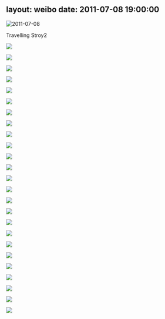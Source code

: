 layout: weibo
date: 2011-07-08 19:00:00
---
<meta name="referrer" content="no-referrer" />

<img src="/images/favicon.ico" style="float: left;"/> 2011-07-08

Travelling Stroy2

![](http://fmn.xnpic.com/fmn051/20110708/1900/p_large_gFxk_3afe00020fb75c71.jpg)

![](http://fmn.rrfmn.com/fmn049/20110708/1900/p_large_Lb39_3b3200020dab5c71.jpg)

![](http://fmn.xnpic.com/fmn051/20110708/1900/p_large_45sT_3b1000020d3e5c71.jpg)

![](http://fmn.xnpic.com/fmn051/20110708/1900/p_large_bMV1_3b0a0002104a5c71.jpg)

![](http://fmn.rrfmn.com/fmn048/20110708/1900/p_large_brIV_3af000020bf05c71.jpg)

![](http://fmn.xnpic.com/fmn050/20110708/1900/p_large_Gawd_3b01000210cd5c71.jpg)

![](http://fmn.xnpic.com/fmn055/20110708/1900/p_large_YE2o_3b3d00020f3f5c71.jpg)

![](http://fmn.xnpic.com/fmn046/20110708/1900/p_large_tvGT_3b1000020d395c71.jpg)

![](http://fmn.xnpic.com/fmn053/20110708/1900/p_large_LyX2_3afe00020fae5c71.jpg)

![](http://fmn.xnpic.com/fmn052/20110708/1900/p_large_MwKh_3b1500020cd15c71.jpg)

![](http://fmn.xnpic.com/fmn055/20110708/1900/p_large_CyF7_3af000020beb5c71.jpg)

![](http://fmn.xnpic.com/fmn051/20110708/1900/p_large_hpJV_3b36000211d35c71.jpg)

![](http://fmn.rrfmn.com/fmn048/20110708/1900/p_large_mdjj_3b3200020dc25c71.jpg)

![](http://fmn.xnpic.com/fmn053/20110708/1900/p_large_nEp2_3af000020c0a5c71.jpg)

![](http://fmn.xnpic.com/fmn054/20110708/1900/p_large_6TiD_3b1b000210285c71.jpg)

![](http://fmn.xnpic.com/fmn054/20110708/1900/p_large_9d9c_3b36000211cd5c71.jpg)

![](http://fmn.rrfmn.com/fmn048/20110708/1900/p_large_LYxt_3b3200020dbc5c71.jpg)

![](http://fmn.xnpic.com/fmn053/20110708/1900/p_large_m0W2_3b0a000210595c71.jpg)

![](http://fmn.rrfmn.com/fmn049/20110708/1900/p_large_v9TN_3b3900020d465c71.jpg)

![](http://fmn.rrfmn.com/fmn048/20110708/1900/p_large_eUgb_3af100020da15c71.jpg)

![](http://fmn.xnpic.com/fmn052/20110708/1900/p_large_DyeX_3b1000020d475c71.jpg)

![](http://fmn.xnpic.com/fmn047/20110708/1900/p_large_caLo_3b1b0002101e5c71.jpg)

![](http://fmn.xnpic.com/fmn054/20110708/1900/p_large_a979_3af400020d185c71.jpg)

![](http://fmn.xnpic.com/fmn047/20110708/1900/p_large_O46D_3b2f00020ec15c71.jpg)

![](http://fmn.rrfmn.com/fmn048/20110708/1900/p_large_uJmZ_3b2f00020ec05c71.jpg)
